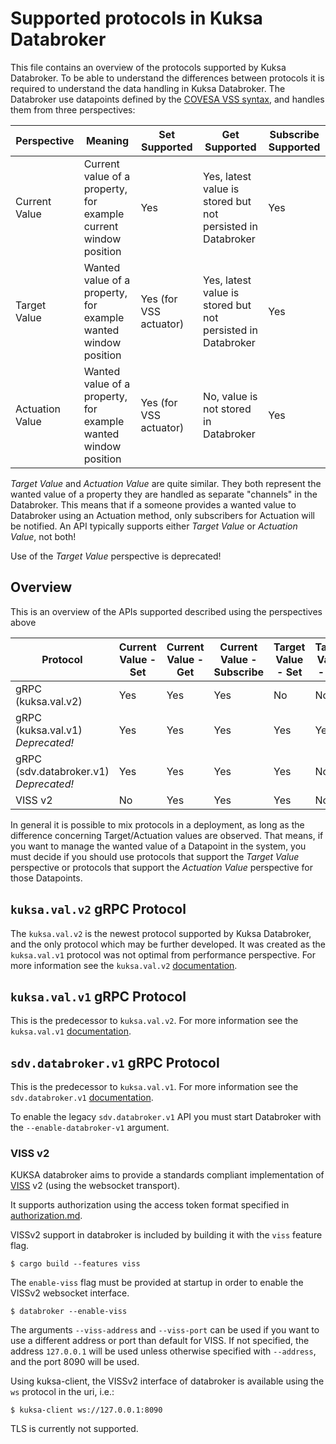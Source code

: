 # Supported protocols in Kuksa Databroker

This file contains an overview of the protocols supported by Kuksa Databroker.
To be able to understand the differences between protocols it is required to understand the data handling in Kuksa Databroker. The Databroker use datapoints defined by the [COVESA VSS syntax](https://github.com/COVESA/vehicle_signal_specification), and handles them from three perspectives:

Perspective        | Meaning | Set Supported | Get Supported | Subscribe Supported
-------------------|---------|---------------|---------------|--------------------
Current Value      | Current value of a property, for example current window position | Yes | Yes, latest value is stored but not persisted in Databroker | Yes
Target Value       | Wanted value of a property, for example wanted window position   | Yes (for VSS actuator)| Yes, latest value is stored  but not persisted in Databroker | Yes
Actuation Value    | Wanted value of a property, for example wanted window position   | Yes (for VSS actuator)| No, value is not stored in Databroker  | Yes

*Target Value* and *Actuation Value* are quite similar. They both represent the wanted value of a property they are handled as separate "channels" in the Databroker.
This means that if a someone provides a wanted value to Databroker using an Actuation method, only subscribers for Actuation will be notified.
An API typically supports either *Target Value* or *Actuation Value*, not both!

Use of the *Target Value*  perspective is deprecated!

## Overview

This is an overview of the APIs supported described using the perspectives above

| Protocol                 | Current Value - Set | Current Value - Get | Current Value - Subscribe | Target Value - Set | Target Value - Get | Target Value - Subscribe | Actuation Value - Set | Actuation Value - Get | Actuation Value - Subscribe
| ------------------------ |-----|-----|-----|-----|-----|-----|-----|-----|-----|
| gRPC (kuksa.val.v2)                     | Yes | Yes | Yes | No  | No  | No  | Yes | No  | Yes
| gRPC (kuksa.val.v1) *Deprecated!*       | Yes | Yes | Yes | Yes | Yes | Yes | No  | No  | No
| gRPC (sdv.databroker.v1)  *Deprecated!* | Yes | Yes | Yes | Yes | No | No | No  | No  | No
| VISS v2                                 | No  | Yes | Yes | Yes | No  | No  | No  | No  | No

In general it is possible to mix protocols in a deployment, as long as the difference concerning Target/Actuation values are observed.
That means, if you want to manage the wanted value of a Datapoint in the system, you must decide if you should use protocols that support the *Target Value* perspective or protocols that support the *Actuation Value* perspective for those Datapoints.

## `kuksa.val.v2` gRPC Protocol

The `kuksa.val.v2` is the newest protocol supported by Kuksa Databroker, and the only protocol which may be further developed.
It was created as the `kuksa.val.v1` protocol was not optimal from performance perspective.
For  more information see the `kuksa.val.v2` [documentation](../proto/kuksa/val/v2/README.md).

## `kuksa.val.v1` gRPC Protocol

This is the predecessor to `kuksa.val.v2`.
For  more information see the `kuksa.val.v1` [documentation](../proto/kuksa/val/v1/README.md).

## `sdv.databroker.v1` gRPC Protocol

This is the predecessor to `kuksa.val.v1`.
For  more information see the `sdv.databroker.v1` [documentation](../proto/sdv/databroker/v1/README.md).

To enable the legacy `sdv.databroker.v1` API you must start Databroker with the `--enable-databroker-v1` argument.

### VISS v2

KUKSA databroker aims to provide a standards compliant implementation of [VISS](https://github.com/COVESA/vehicle-information-service-specification) v2 (using the websocket transport).

It supports authorization using the access token format specified in [authorization.md](authorization.md).

VISSv2 support in databroker is included by building it with the `viss` feature flag.

```shell
$ cargo build --features viss
```

The `enable-viss` flag must be provided at startup in order to enable the VISSv2 websocket interface.

```shell
$ databroker --enable-viss
```

The arguments `--viss-address` and `--viss-port` can be used if you want to use a different address or port than default for VISS.
If not specified, the address `127.0.0.1` will be used unless otherwise specified with `--address`, and the port 8090 will be used.

Using kuksa-client, the VISSv2 interface of databroker is available using the `ws` protocol in the uri, i.e.:

```shell
$ kuksa-client ws://127.0.0.1:8090
```

TLS is currently not supported.
